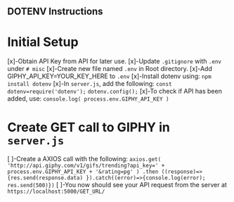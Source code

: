 ## DOTENV Instructions

# Initial Setup
[x]-Obtain API Key from API for later use.
[x]-Update `.gitignore` with `.env` under `# misc`
[x]-Create new file named `.env` in Root directory.
[x]-Add GIPHY_API_KEY=YOUR_KEY_HERE to `.env`
[x]-Install dotenv using: `npm install dotenv`
[x]-In `server.js`, add the following:
    ```const dotenv=require('dotenv');```
    ```dotenv.config();```
[x]-To check if API has been added, use:
    ```console.log( process.env.GIPHY_API_KEY )```

# Create GET call to GIPHY in `server.js`
[ ]-Create a AXIOS call with the following:
    ```axios.get( 'http://api.giphy.com/v1/gifs/trending?api_key=' + process.env.GIPHY_API_KEY + '&rating=pg' )
    .then ((response)=>{res.send(response.data)
    }).catch((error)=>{console.log(error); res.send(500)})```
[ ]-You now should see your API request from the server at `https://localhost:5000/GET_URL/`